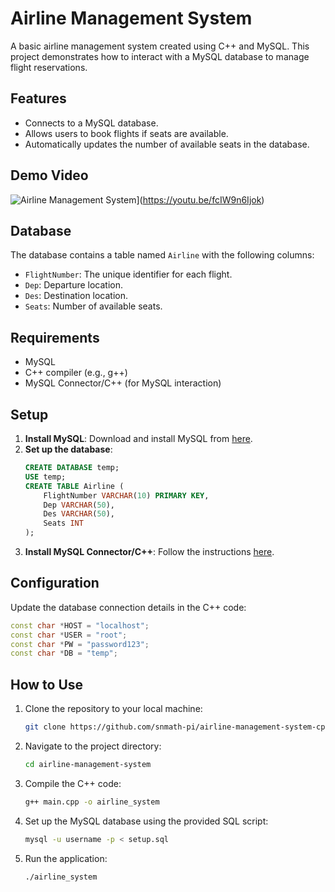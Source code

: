 # Airline Management System

A basic airline management system created using C++ and MySQL. This project demonstrates how to interact with a MySQL database to manage flight reservations.

## Features

- Connects to a MySQL database.
- Allows users to book flights if seats are available.
- Automatically updates the number of available seats in the database.

## Demo Video
![Airline Management System](https://img.youtube.com/vi/fcIW9n6Ijok.jpg)](https://youtu.be/fcIW9n6Ijok)
## Database

The database contains a table named `Airline` with the following columns:

- `FlightNumber`: The unique identifier for each flight.
- `Dep`: Departure location.
- `Des`: Destination location.
- `Seats`: Number of available seats.

## Requirements

- MySQL
- C++ compiler (e.g., g++)
- MySQL Connector/C++ (for MySQL interaction)

## Setup

1. **Install MySQL**: Download and install MySQL from [here](https://dev.mysql.com/downloads/mysql/).
2. **Set up the database**:
    ```sql
    CREATE DATABASE temp;
    USE temp;
    CREATE TABLE Airline (
        FlightNumber VARCHAR(10) PRIMARY KEY,
        Dep VARCHAR(50),
        Des VARCHAR(50),
        Seats INT
    );
    ```
3. **Install MySQL Connector/C++**: Follow the instructions [here](https://dev.mysql.com/downloads/connector/cpp/).

## Configuration

Update the database connection details in the C++ code:

```cpp
const char *HOST = "localhost";
const char *USER = "root";
const char *PW = "password123";
const char *DB = "temp";
```

## How to Use
1. Clone the repository to your local machine:
    ```sh
    git clone https://github.com/snmath-pi/airline-management-system-cpp.git
    ```
2. Navigate to the project directory:
    ```sh
    cd airline-management-system
    ```
3. Compile the C++ code:
    ```sh
    g++ main.cpp -o airline_system
    ```
4. Set up the MySQL database using the provided SQL script:
    ```sh
    mysql -u username -p < setup.sql
    ```
5. Run the application:
    ```sh
    ./airline_system
    ```

